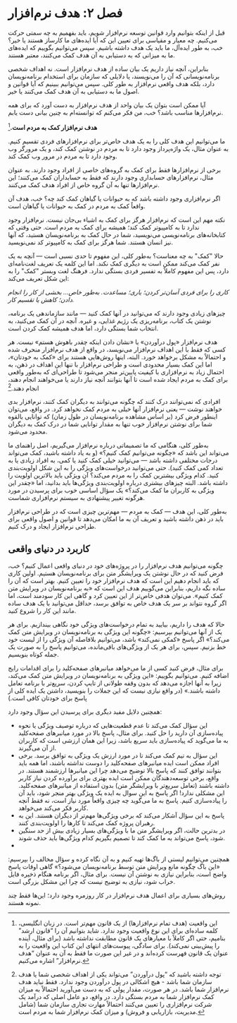 # فصل ۲: هدف نرم‌افزار

قبل از اینکه بتوانیم وارد قوانین توسعه نرم‌افزار شویم، باید بفهمیم به چه سمتی حرکت می‌کنیم. چه معیار و مقیاسی برای تعیین این که آیا ایده‌های ما کارساز هستند یا خیر؟ خب، به طور ایده‌آل، ما باید یک هدف داشته باشیم. سپس می‌توانیم بگوییم که ایده‌های ما به میزانی که به دستیابی به آن هدف کمک می‌کنند، معتبر هستند.

بنابراین، آنچه نیاز داریم یک بیان ساده از هدف نرم‌افزار است. نه اهداف شخصی برنامه‌نویسانی که آن را می‌نویسند، یا دلایلی که سازمان برای استخدام برنامه‌نویسان دارد، بلکه هدف واقعی نرم‌افزار به طور کلی. سپس می‌توانیم ببینیم که آیا قوانین و اصول ما به دستیابی به آن هدف کمک می‌کنند یا خیر.

آیا ممکن است بتوان یک بیان واحد از هدف نرم‌افزار به دست آورد که برای همه نرم‌افزارها مناسب باشد؟ خب، من فکر می‌کنم که توانسته‌ام به چنین بیانی دست یابم.

**هدف نرم‌افزار کمک به مردم است.**[^1] 

ما می‌توانیم این هدف کلی را به یک هدف خاص‌تر برای نرم‌افزارهای فردی تقسیم کنیم. به عنوان مثال، یک واژه‌پرداز وجود دارد تا به مردم در نوشتن کمک کند، و یک مرورگر وب وجود دارد تا به مردم در مرور وب کمک کند.

برخی از نرم‌افزارها فقط برای کمک به گروه‌های خاصی از افراد وجود دارند. به عنوان مثال، نرم‌افزارهای حسابداری وجود دارند که فقط به حسابداران کمک می‌کنند؛ این نرم‌افزارها تنها به آن گروه خاص از افراد هدف کمک می‌کنند.

اگر نرم‌افزاری وجود داشته باشد که به حیوانات یا گیاهان کمک کند چه؟ خب، هدف آن واقعاً کمک به مردم در کمک به حیوانات یا گیاهان است.

نکته مهم این است که نرم‌افزار هرگز برای کمک به اشیاء بی‌جان نیست. نرم‌افزار وجود ندارد تا به کامپیوتر کمک کند؛ همیشه برای کمک به مردم است. حتی وقتی که کتابخانه‌های برنامه‌نویسی می‌نویسید، شما در حال کمک به برنامه‌نویسان هستید، که آنها نیز انسان هستند. شما هرگز برای کمک به کامپیوتر کد نمی‌نویسید.

حالا "کمک" به چه معناست؟ به‌طور کلی، این مفهوم تا حدی نسبی است — آنچه به یک نفر کمک می‌کند ممکن است به دیگری کمک نکند. اما این کلمه یک تعریف لغت‌نامه‌ای دارد، پس این مفهوم کاملاً به تفسیر فردی بستگی ندارد. فرهنگ لغت وبستر "کمک" را به این شکل تعریف می‌کند:

*کاری را برای فردی آسان‌تر کردن؛ یاری؛ مساعدت. به‌طور خاص... بخشی از کار را انجام دادن؛ کاهش یا تقسیم کار.*

چیزهای زیادی وجود دارند که می‌توانید در آنها کمک کنید — مانند سازماندهی یک برنامه، نوشتن یک کتاب، برنامه‌ریزی یک رژیم غذایی، و غیره. آنچه در آن کمک می‌کنید، به انتخاب شما بستگی دارد، اما هدف همیشه کمک کردن است.

هدف نرم‌افزار «پول درآوردن» یا «نشان دادن اینکه چقدر باهوش هستم» نیست. هر کسی که فقط با این اهداف نرم‌افزار می‌نویسد، در واقع از هدف نرم‌افزار منحرف شده و احتمالاً به مشکل برخواهد خورد. البته، اینها روش‌هایی هستند برای «کمک به خودتان»، اما این کمک بسیار محدودی است و طراحی نرم‌افزار با تنها این اهداف در ذهن، به احتمال زیاد به نرم‌افزاری با کیفیت پایین‌تر منجر می‌شود تا طراحی‌ای که به‌طور واقعی برای کمک به مردم ایجاد شده است تا آنها بتوانند آنچه نیاز دارند یا می‌خواهند انجام دهند، انجام دهند.[^2] 

افرادی که نمی‌توانند درک کنند که چگونه می‌توانند به دیگران کمک کنند، نرم‌افزار بدی خواهند نوشت — یعنی نرم‌افزار آنها خیلی به مردم کمک نخواهد کرد. در واقع، می‌توان اینطور فرض کرد (بر اساس مشاهده برنامه‌نویسان در طول زمان) که توانایی بالقوه شما برای نوشتن نرم‌افزار خوب تنها به مقدار توانایی شما در درک کمک به دیگران محدود می‌شود.



به‌طور کلی، هنگامی که ما تصمیماتی درباره نرم‌افزار می‌گیریم، اصل راهنمای ما می‌تواند این باشد که «چگونه می‌توانیم کمک کنیم؟» (و به یاد داشته باشید، کمک می‌تواند درجات مختلفی داشته باشد — می‌توانید خیلی کمک کنید یا کمی، به افراد زیادی یا به تعداد کمی کمک کنید). حتی می‌توانید درخواست‌های ویژگی را به این شکل اولویت‌بندی کنید. کدام ویژگی بیشترین کمک را به مردم می‌کند؟ آن ویژگی باید بالاترین اولویت را داشته باشد. البته چیزهای بیشتری درباره اولویت‌بندی ویژگی‌ها باید بدانید، اما «چقدر این ویژگی به کاربران ما کمک می‌کند؟» یک سؤال اساسی خوب برای پرسیدن در مورد هرگونه تغییر پیشنهادی به سیستم نرم‌افزاری شماست.

به‌طور کلی، این هدف — کمک به مردم — مهم‌ترین چیزی است که در طراحی نرم‌افزار باید در ذهن داشته باشید و تعریف آن به ما امکان می‌دهد تا قوانین و اصول واقعی برای طراحی نرم‌افزار ایجاد و درک کنیم.

## کاربرد در دنیای واقعی

چگونه می‌توانیم هدف نرم‌افزار را در پروژه‌های خود در دنیای واقعی اعمال کنیم؟ خب، فرض کنید که در حال نوشتن یک ویرایشگر متن برای برنامه‌نویسان هستیم. اولین کاری که باید انجام دهیم این است که هدف نرم‌افزار خود را تعیین کنیم. بهتر است که آن را ساده نگه داریم، بنابراین می‌گوییم هدف این است که «به برنامه‌نویسان در ویرایش متن کمک کنیم». می‌توان هدفی خاص‌تر از این تعیین کرد و گاهی این کار سودمند است، اما اگر گروه نتواند بر سر یک هدف خاص به توافق برسد، حداقل می‌توانید با یک هدف ساده مانند این کار را شروع کنید.

حالا که هدف را داریم، بیایید به تمام درخواست‌های ویژگی خود نگاهی بیندازیم. برای هر یک از آنها می‌توانیم بپرسیم: «چگونه این ویژگی به برنامه‌نویسان در ویرایش متن کمک می‌کند؟» اگر پاسخ «کمکی نمی‌کند» باشد، می‌توانیم بلافاصله آن ویژگی را از لیست خود خط بزنیم. سپس، برای هر یک از ویژگی‌های باقی‌مانده، می‌توانیم پاسخ را به صورت یک جمله کوتاه بنویسیم.

برای مثال، فرض کنید کسی از ما می‌خواهد میانبرهای صفحه‌کلید را برای اقدامات رایج اضافه کنیم. می‌توانیم بگوییم: «این ویژگی به برنامه‌نویسان در ویرایش متن کمک می‌کند، زیرا به آنها اجازه می‌دهد که بدون وقفه طولانی از تایپ کردن، سریع‌تر با برنامه تعامل داشته باشند.» (در واقع نیازی نیست که این جملات را بنویسید، داشتن یک ایده کلی از پاسخ برای خودتان کافی است.)

همچنین دلایل مفید دیگری برای پرسیدن این سؤال وجود دارد:
- این سؤال کمک می‌کند تا عدم قطعیت‌هایی که درباره توصیف ویژگی یا نحوه پیاده‌سازی آن دارید را حل کنید. برای مثال، پاسخ بالا در مورد میانبرهای صفحه‌کلید به ما می‌گوید که پیاده‌سازی باید سریع باشد، زیرا این همان ارزشی است که کاربران از آن می‌گیرند.
- این سؤال به تیم کمک می‌کند تا در مورد ارزش یک ویژگی به توافق برسد. برخی افراد ممکن است ایده میانبرهای صفحه‌کلید را دوست نداشته باشند، اما همه باید بتوانند توافق کنند که پاسخ بالا توضیح می‌دهد چرا این میانبرها ارزشمند هستند. در واقع، برخی توسعه‌دهندگان ممکن است ایده بهتری برای برآورده کردن نیاز کاربر داشته باشند (تعامل سریع‌تر با ویرایشگر متن) بدون استفاده از میانبرهای صفحه‌کلید. این مشکلی ندارد! اگر پاسخ به این سوال به ایده یک ویژگی بهتر منجر شود، باید آن را پیاده‌سازی کنیم. پاسخ به ما می‌گوید چه چیزی واقعاً مورد نیاز است، نه فقط آنچه کاربر فکر می‌کند می‌خواهد.
- پاسخ به این سؤال آشکار می‌کند که برخی ویژگی‌ها مهم‌تر از دیگران هستند. این به رهبران پروژه کمک می‌کند تا کارها را اولویت‌بندی کنند.
- در بدترین حالت، اگر ویرایشگر متن ما با ویژگی‌های بسیار زیادی بیش از حد سنگین شود، پاسخ می‌تواند به ما کمک کند تا تصمیم بگیریم کدام ویژگی‌ها باید حذف شوند.
- 
همچنین می‌توانیم لیستی از باگ‌ها تهیه کنیم و به آن نگاه کرده و سؤال مخالف را بپرسیم: «این باگ چگونه مانع ویرایش متن توسط برنامه‌نویسان می‌شود؟» گاهی اوقات پاسخ واضح است، بنابراین نیازی به نوشتن آن نیست. برای مثال، اگر برنامه هنگام ذخیره فایل خراب شود، نیازی به توضیح نیست که چرا این مشکل بزرگی است.

روش‌های بسیاری برای اعمال هدف نرم‌افزار در کار روزمره وجود دارد؛ این‌ها فقط چند نمونه هستند.


[^1]: این واقعیت (هدف تمام نرم‌افزارها) از یک قانون مهم‌تر است. در زبان انگلیسی، کلمه ساده‌ای برای این نوع واقعیت وجود ندارد. شاید بتوانیم آن را “قانون ارشد” بنامیم، حتی اگر کاملاً با معیارهای یک قانون مطابقت نداشته باشد (برای مثال، آینده را پیش‌بینی نمی‌کند). برای سادگی، پیوست‌های انتهای این کتاب این واقعیت را به عنوان یک قانون فهرست کرده‌اند و در غیر این صورت ما فقط به آن به عنوان “هدف نرم‌افزار” اشاره می‌کنیم.
[^2]: توجه داشته باشید که “پول درآوردن” می‌تواند یکی از اهداف شخصی شما یا هدف سازمان شما باشد - هیچ اشکالی در پول درآوردن وجود ندارد. فقط نباید هدف نرم‌افزار شما باشد. در هر صورت، مقدار پولی که به دست می‌آورید احتمالاً به میزان کمک نرم‌افزار شما به مردم بستگی دارد. در واقع، دو عامل اصلی که درآمد یک شرکت نرم‌افزاری را تعیین می‌کنند احتمالاً مهارت تجاری سازمان شما (شامل مدیریت، بازاریابی و فروش) و میزان کمک نرم‌افزار شما به مردم است.
